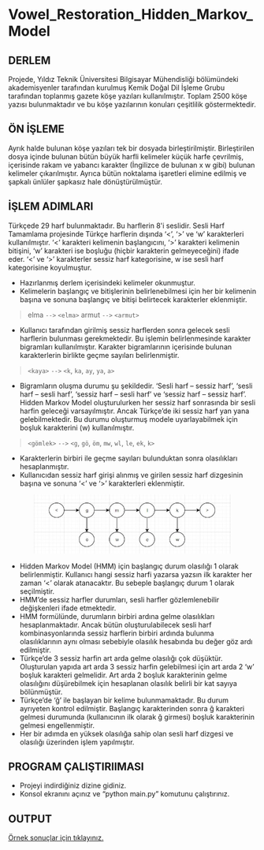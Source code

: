 # Vowel_Restoration_Hidden_Markov_Model
## DERLEM
Projede, Yıldız Teknik Üniversitesi Bilgisayar Mühendisliği bölümündeki akademisyenler tarafından kurulmuş Kemik Doğal Dil İşleme Grubu tarafından toplanmış gazete köşe yazıları kullanılmıştır. Toplam 2500 köşe yazısı bulunmaktadır ve bu köşe yazılarının konuları çeşitlilik göstermektedir.

## ÖN İŞLEME
Ayrık halde bulunan köşe yazıları tek bir dosyada birleştirilmiştir. Birleştirilen dosya içinde bulunan bütün büyük harfli kelimeler küçük harfe çevrilmiş, içerisinde rakam ve yabancı karakter (İngilizce de bulunan x w gibi) bulunan kelimeler çıkarılmıştır. Ayrıca bütün noktalama işaretleri elimine edilmiş ve şapkalı ünlüler şapkasız hale dönüştürülmüştür.

## İŞLEM ADIMLARI
Türkçede 29 harf bulunmaktadır. Bu harflerin 8'i seslidir. Sesli Harf Tamamlama projesinde Türkçe harflerin dışında ‘<’, ‘>’ ve ‘w’ karakterleri kullanılmıştır. ‘<’ karakteri kelimenin başlangıcını, ‘>’ karakteri kelimenin bitişini, ‘w’ karakteri ise boşluğu (hiçbir karakterin gelmeyeceğini) ifade eder. ‘<’ ve ‘>’ karakterler sessiz harf kategorisine, w ise sesli harf kategorisine koyulmuştur.

- Hazırlanmış derlem içerisindeki kelimeler okunmuştur.
- Kelimelerin başlangıç ve bitişlerinin belirlenebilmesi için her bir kelimenin başına ve sonuna başlangıç ve bitişi belirtecek karakterler eklenmiştir.

> elma  `-->` `<elma>`
> armut `-->` `<armut>`

- Kullanıcı tarafından girilmiş sessiz harflerden sonra gelecek sesli harflerin bulunması gerekmektedir. Bu işlemin belirlenmesinde karakter bigramları kullanılmıştır. Karakter bigramlarının içerisinde bulunan karakterlerin birlikte geçme sayıları belirlenmiştir.

> `<kaya>` `-->` `<k`, `ka`, `ay`, `ya`, `a>`

- Bigramların oluşma durumu şu şekildedir. ‘Sesli harf – sessiz harf’, ‘sesli harf – sesli harf’, ‘sessiz harf – sesli harf’ ve ‘sessiz harf – sessiz harf’. Hidden Markov Model oluşturulurken her sessiz harf sonrasında bir sesli harfin geleceği varsayılmıştır. Ancak Türkçe’de iki sessiz harf yan yana gelebilmektedir. Bu durumu oluşturmuş modele uyarlayabilmek için boşluk karakterini (w) kullanılmıştır.

> `<gömlek>` `-->` `<g`, `gö`, `öm`, `mw`, `wl`, `le`, `ek`, `k>`

- Karakterlerin birbiri ile geçme sayıları bulunduktan sonra olasılıkları hesaplanmıştır.
- Kullanıcıdan sessiz harf girişi alınmış ve girilen sessiz harf dizgesinin başına ve sonuna ‘<’ ve ‘>’ karakterleri eklenmiştir.

<p align="center">
	<img src="/image/hmm.JPG" alt="Hidden Markov Model" width="400" height="120">
</p>

- Hidden Markov Model (HMM) için başlangıç durum olasılığı 1 olarak belirlenmiştir. Kullanıcı hangi sessiz harfi yazarsa yazsın ilk karakter her zaman ‘<’ olarak atanacaktır. Bu sebeple başlangıç durum 1 olarak seçilmiştir.
- HMM’de sessiz harfler durumları, sesli harfler gözlemlenebilir değişkenleri ifade etmektedir.
- HMM formülünde, durumların birbiri ardına gelme olasılıkları hesaplanmaktadır. Ancak bütün oluşturulabilecek sesli harf kombinasyonlarında sessiz harflerin birbiri ardında bulunma olasılıklarının aynı olması sebebiyle olasılık hesabında bu değer göz ardı edilmiştir.
- Türkçe’de 3 sessiz harfin art arda gelme olasılığı çok düşüktür. Oluşturulan yapıda art arda 3 sessiz harfin gelebilmesi için art arda 2 ‘w’ boşluk karakteri gelmelidir. Art arda 2 boşluk karakterinin gelme olasılığını düşürebilmek için hesaplanan olasılık belirli bir kat sayıya bölünmüştür.
- Türkçe’de ‘ğ’ ile başlayan bir kelime bulunmamaktadır. Bu durum ayrıyeten kontrol edilmiştir. Başlangıç karakterinden sonra ğ karakteri gelmesi durumunda (kullanıcının ilk olarak ğ girmesi) boşluk karakterinin gelmesi engellenmiştir.
- Her bir adımda en yüksek olasılığa sahip olan sesli harf dizgesi ve olasılığı üzerinden işlem yapılmıştır.

## PROGRAM ÇALIŞTIRIlMASI
- Projeyi indirdiğiniz dizine gidiniz.
- Konsol ekranını açınız ve “python main.py” komutunu çalıştırınız.

## OUTPUT
[Örnek sonuçlar için tıklayınız.](/output)